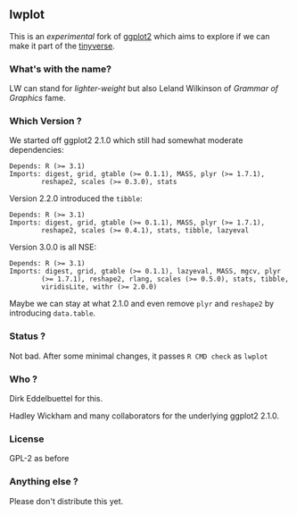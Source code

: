 
## lwplot

This is an *experimental* fork of [ggplot2](README-ggplot2.md) which aims to explore if we 
can make it part of the [tinyverse](http://www.tinyverse.org).

### What's with the name?

LW can stand for _lighter-weight_ but also Leland Wilkinson of _Grammar of Graphics_ fame.

### Which Version ?

We started off ggplot2 2.1.0 which still had somewhat moderate dependencies:

```
Depends: R (>= 3.1)
Imports: digest, grid, gtable (>= 0.1.1), MASS, plyr (>= 1.7.1),
        reshape2, scales (>= 0.3.0), stats
```

Version 2.2.0 introduced the `tibble`:

```
Depends: R (>= 3.1)
Imports: digest, grid, gtable (>= 0.1.1), MASS, plyr (>= 1.7.1),
        reshape2, scales (>= 0.4.1), stats, tibble, lazyeval
```

Version 3.0.0 is all NSE:

```
Depends: R (>= 3.1)
Imports: digest, grid, gtable (>= 0.1.1), lazyeval, MASS, mgcv, plyr
        (>= 1.7.1), reshape2, rlang, scales (>= 0.5.0), stats, tibble,
        viridisLite, withr (>= 2.0.0)
```

Maybe we can stay at what 2.1.0 and even remove `plyr` and `reshape2` 
by introducing `data.table`.

### Status ?

Not bad. After some minimal changes, it passes `R CMD check` as `lwplot`

### Who ?

Dirk Eddelbuettel for this.

Hadley Wickham and many collaborators for the underlying ggplot2 2.1.0.

### License

GPL-2 as before

### Anything else ?

Please don't distribute this yet.
